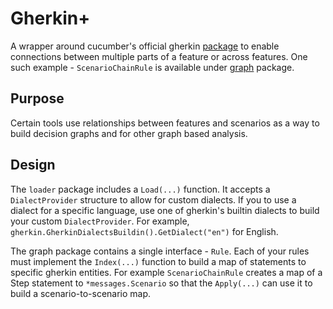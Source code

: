 # Gherkin+

A wrapper around cucumber's official gherkin [package](https://github.com/cucumber/gherkin/tree/main/go) to enable connections between multiple parts of a feature or across features. One such example - `ScenarioChainRule` is available under [graph](/graph/sample_rule.go) package.

## Purpose

Certain tools use relationships between features and scenarios as a way to build decision graphs and for other graph based analysis.

## Design

The `loader` package includes a `Load(...)` function. It accepts a `DialectProvider` structure to allow for custom dialects. If you to use a dialect for a specific language, use one of gherkin's builtin dialects to build your custom `DialectProvider`. For example, `gherkin.GherkinDialectsBuildin().GetDialect("en")` for English.

The graph package contains a single interface - `Rule`. Each of your rules must implement the `Index(...)` function to build a map of statements to specific gherkin entities. For example `ScenarioChainRule` creates a map of a Step statement to `*messages.Scenario` so that the `Apply(...)` can use it to build a scenario-to-scenario map.
